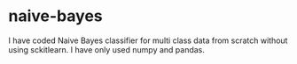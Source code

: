 # naive-bayes
I have coded Naive Bayes classifier for multi class data from scratch without using sckitlearn.
I have only used numpy and pandas.

